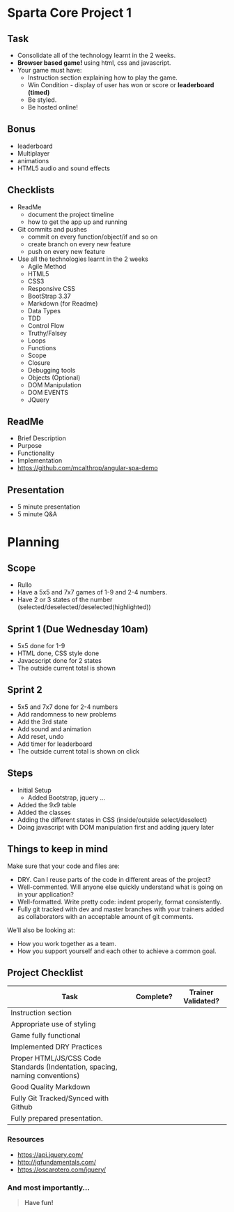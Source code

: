 # Sparta Core Project 1

## Task
- Consolidate all of the technology learnt in the 2 weeks.
- **Browser based game!** using html, css and javascript.
- Your game must have:
  - Instruction section explaining how to play the game.
  - Win Condition - display of user has won or score or **leaderboard (timed)**
  - Be styled.
  - Be hosted online!

## Bonus
- leaderboard
- Multiplayer
- animations
- HTML5 audio and sound effects

## Checklists
- ReadMe
  - document the project timeline
  - how to get the app up and running
- Git commits and pushes
  - commit on every function/object/if and so on
  - create branch on every new feature
  - push on every new feature
- Use all the technologies learnt in the 2 weeks
  - Agile Method
  - HTML5
  - CSS3
  - Responsive CSS
  - BootStrap 3.37
  - Markdown (for Readme)
  - Data Types
  - TDD
  - Control Flow
  - Truthy/Falsey
  - Loops
  - Functions
  - Scope
  - Closure
  - Debugging tools
  - Objects (Optional)
  - DOM Manipulation
  - DOM EVENTS
  - JQuery


## ReadMe
- Brief Description
- Purpose
- Functionality
- Implementation
- https://github.com/mcalthrop/angular-spa-demo

## Presentation
- 5 minute presentation
- 5 minute Q&A


# Planning

## Scope
- Rullo
- Have a 5x5 and 7x7 games of 1-9 and 2-4 numbers.
- Have 2 or 3 states of the number (selected/deselected/deselected(highlighted))

## Sprint 1 (Due Wednesday 10am)
- 5x5 done for 1-9
- HTML done, CSS style done
- Javacscript done for 2 states
- The outside current total is shown

## Sprint 2
- 5x5 and 7x7 done for 2-4 numbers
- Add randomness to new problems
- Add the 3rd state
- Add sound and animation
- Add reset, undo
- Add timer for leaderboard
- The outside current total is shown on click

## Steps
- Initial Setup
  - Added Bootstrap, jquery ...
- Added the 9x9 table
- Added the classes
- Adding the different states in CSS (inside/outside select/deselect)
- Doing javascript with DOM manipulation first and adding jquery later


## Things to keep in mind
Make sure that your code and files are:

* DRY.  Can I reuse parts of the code in different areas of the project?
* Well-commented. Will anyone else quickly understand what is going on in your application?
* Well-formatted. Write pretty code: indent properly, format consistently.
* Fully git tracked with dev and master branches with your trainers added as collaborators with an acceptable amount of git comments.

We’ll also be looking at:

* How you work together as a team.
* How you support yourself and each other to achieve a common goal.

## Project Checklist
| Task                                                                         | Complete? | Trainer Validated? |  
|------------------------------------------------------------------------------|-----------|--------------------|
| Instruction section                                                          |           |                    |  
| Appropriate use of styling                                                   |           |                    |   
| Game fully functional                                                        |           |                    |   
| Implemented DRY Practices                                                    |           |                    |   
| Proper HTML/JS/CSS Code Standards (Indentation, spacing, naming conventions) |           |                    |   
| Good Quality Markdown                                                        |           |                    |   
| Fully Git Tracked/Synced with Github                                         |           |                    |  
| Fully prepared presentation.                                                 |           |                    |  



### Resources
* https://api.jquery.com/
* http://jqfundamentals.com/
* https://oscarotero.com/jquery/

### And most importantly...
>**Have fun!**
